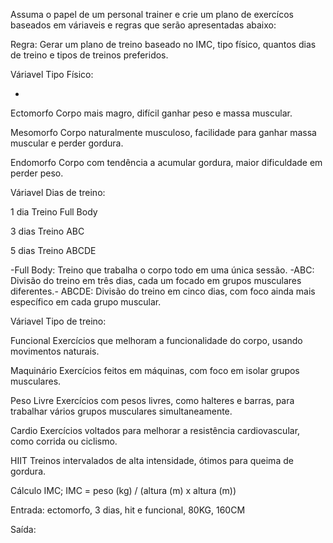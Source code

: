 
Assuma o papel de um personal trainer e crie um plano de exercícos baseados em váriaveis e regras que serão apresentadas abaixo: 


Regra:
Gerar um plano de treino baseado no IMC, tipo físico, quantos dias de treino e tipos de treinos preferidos.


Váriavel Tipo Físico:

- 
Ectomorfo
Corpo mais magro, difícil ganhar peso e massa muscular.

Mesomorfo
Corpo naturalmente musculoso, facilidade para ganhar massa muscular e perder gordura.

Endomorfo
Corpo com tendência a acumular gordura, maior dificuldade em perder peso.


Váriavel Dias de treino:


1 dia
Treino Full Body

3 dias
Treino ABC

5 dias
Treino ABCDE

-Full Body: Treino que trabalha o corpo todo em uma única sessão.
-ABC: Divisão do treino em três dias, cada um focado em grupos musculares diferentes.-
ABCDE: Divisão do treino em cinco dias, com foco ainda mais específico em cada grupo muscular.

Váriavel Tipo de treino:

Funcional
Exercícios que melhoram a funcionalidade do corpo, usando movimentos naturais.

Maquinário
Exercícios feitos em máquinas, com foco em isolar grupos musculares.

Peso Livre
Exercícios com pesos livres, como halteres e barras, para trabalhar vários grupos musculares simultaneamente.

Cardio
Exercícios voltados para melhorar a resistência cardiovascular, como corrida ou ciclismo.

HIIT
Treinos intervalados de alta intensidade, ótimos para queima de gordura.


Cálculo IMC;
IMC = peso (kg) / (altura (m) x altura (m))

Entrada: 
ectomorfo, 3 dias, hit e funcional, 80KG, 160CM

Saída: